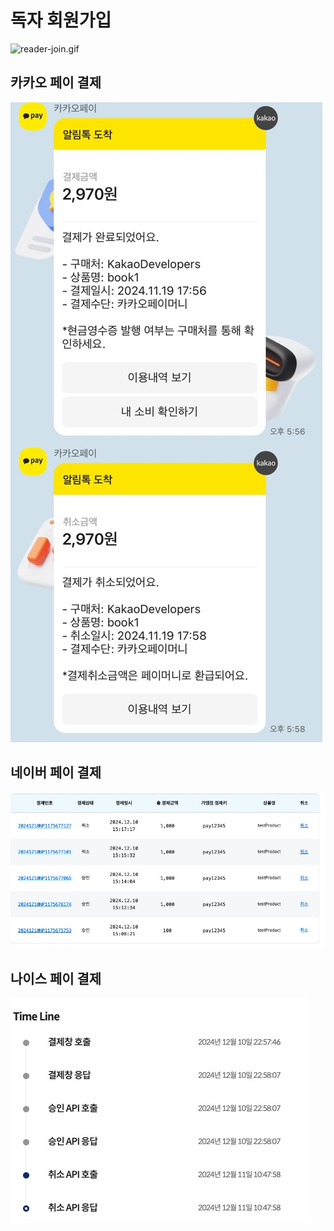 # 독자 회원가입
![reader-join.gif](output/reader-join.gif)

## 카카오 페이 결제
![kakaopay.jpg](output/kakaopay.jpg)

## 네이버 페이 결제
![naverpay.png](output/naverpay.png)

## 나이스 페이 결제
![nicepay.png](output/nicepay.png)